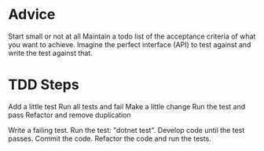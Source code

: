 # Advice

Start small or not at all
Maintain a todo list of the acceptance criteria of what you want to achieve.
Imagine the perfect interface (API) to test against and write the test against that.

# TDD Steps

Add a little test
Run all tests and fail
Make a little change
Run the test and pass
Refactor and remove duplication

Write a failing test.
Run the test: "dotnet test".
Develop code until the test passes.
Commit the code.
Refactor the code and run the tests.
